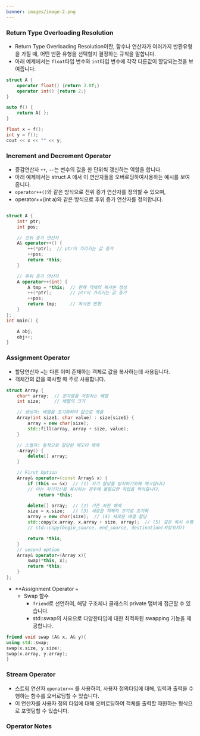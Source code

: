 ```yaml
---
banner: images/image-2.png
---
```

### Return Type Overloading Resolution
- Return Type Overloading Resolution이란, 함수나 연산자가 여러가지 반환유형을 가질 때, 어떤 반환 유형을 선택할지 결정하는 규칙을 말합니다. 
- 아래 예제에서는 `float`타입 변수와 `int`타입 변수에 각각 다른값이 할당되는것을 보여줍니다.
```C++
struct A {
	operator float() {return 3.0f;}
	operator int() {return 2;}
}

auto f() {
	return A{ };
}

float x = f();
int y = f();
cout << x << "" << y;
```
### Increment and Decrement Operator
- 증감연산자 `++`, `--`는 변수의 값을 한 단위씩 갱신하는 역할을 합니다.
-  아래 예제에서는 struct A 에서 이 연산자들을 오버로딩하여사용하는 예시를 보여줍니다.
- `operator++()`와 같은 방식으로 전위 증가 연산자를 정의할 수 있으며,
- operator++(int a)와 같은 방식으로 후위 증가 연산자를 정의합니다. 
```C++

struct A {
    int* ptr;
    int pos;

    // 전위 증가 연산자
    A& operator++() {
        ++(*ptr);  // ptr이 가리키는 값 증가
        ++pos;
        return *this;
    }

    // 후위 증가 연산자
    A operator++(int) {
        A tmp = *this;  // 현재 객체의 복사본 생성
        ++(*ptr);       // ptr이 가리키는 값 증가
        ++pos;
        return tmp;     // 복사본 반환
    }
};
int main() {

    A obj;
    obj++;
}
```
### Assignment Operator
- 할당연산자 `=`는 다른 이미 존재하는 객체로 값을 복사하는데 사용됩니다.
- 객체간의 값을 복사할 때 주로 사용합니다.
```C++
struct Array {
    char* array;  // 문자열을 저장하는 배열
    int size;     // 배열의 크기

    // 생성자: 배열을 초기화하여 값으로 채움
    Array(int size1, char value) : size{size1} {
        array = new char[size];
        std::fill(array, array + size, value);
    }

    // 소멸자: 동적으로 할당된 메모리 해제
    ~Array() {
        delete[] array;
    }

    // First Option
    Array& operator=(const Array& x) {
        if (this == &x)  // (1) 자기 할당을 방지하기위해 체크합니다
        // 이는 자기자신을 복사하는 경우에 불필요한 작업을 막아줍니다. 
            return *this;

        delete[] array;  // (2) 기존 자원 해제
        size = x.size;   // (3) 새로운 객체의 크기로 초기화
        array = new char[size];  // (4) 새로운 배열 할당
        std::copy(x.array, x.array + size, array);  // (5) 깊은 복사 수행
        // std::copy(begin_source, end_source, destination(저장위치)) 

        return *this;
    }
    // second option
    Array& operator=(Array x){
	    swap(*this, x);
	    return *this;
    }
};

```
- **Assignment Operator `=`
	- Swap 함수
		- `friend`로 선언하여, 해당 구조체나 클래스의 private 맴버에 접근할 수 있습니다.
		- std::swap의 사요으로 다양한타입에 대한 최적화된 swapping 기능을 제공합니다. 
```C++
friend void swap (A& x, A& y){
using std::swap;
swap(x.size, y.size);
swap(x.array, y.array);
}
```
### Stream Operator
- 스트림 연산자 `operator<<` 를 사용하여, 사용자 정의타입에 대해, 입력과 출력을 수행하는 함수를 오버로딩할 수 있습니다. 
- 이 연산자를 사용자 정의 타입에 대해 오버로딩하여 객체를 출력할 때원하는 형식으로 포맷팅할 수 있습니다.
### Operator Notes
